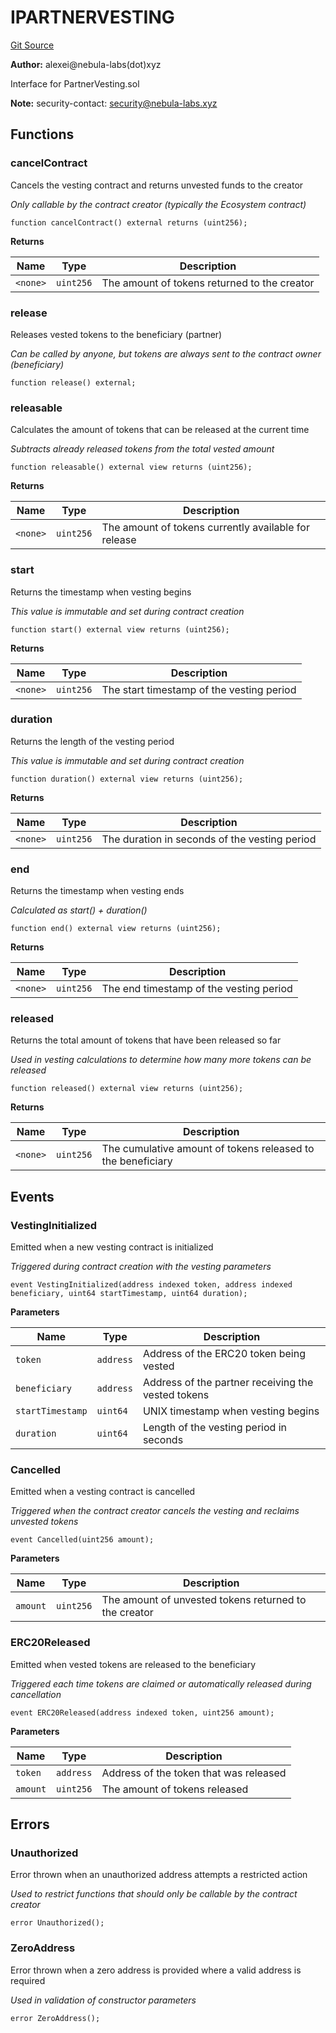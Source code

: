 # IPARTNERVESTING
[Git Source](https://github.com/nebula-labs-xyz/lendefi-dao/blob/3d33c9e00b25d5e60bf76d9b812b64e31361ab4a/contracts/interfaces/IPartnerVesting.sol)

**Author:**
alexei@nebula-labs(dot)xyz

Interface for PartnerVesting.sol

**Note:**
security-contact: security@nebula-labs.xyz


## Functions
### cancelContract

Cancels the vesting contract and returns unvested funds to the creator

*Only callable by the contract creator (typically the Ecosystem contract)*


```solidity
function cancelContract() external returns (uint256);
```
**Returns**

|Name|Type|Description|
|----|----|-----------|
|`<none>`|`uint256`|The amount of tokens returned to the creator|


### release

Releases vested tokens to the beneficiary (partner)

*Can be called by anyone, but tokens are always sent to the contract owner (beneficiary)*


```solidity
function release() external;
```

### releasable

Calculates the amount of tokens that can be released at the current time

*Subtracts already released tokens from the total vested amount*


```solidity
function releasable() external view returns (uint256);
```
**Returns**

|Name|Type|Description|
|----|----|-----------|
|`<none>`|`uint256`|The amount of tokens currently available for release|


### start

Returns the timestamp when vesting begins

*This value is immutable and set during contract creation*


```solidity
function start() external view returns (uint256);
```
**Returns**

|Name|Type|Description|
|----|----|-----------|
|`<none>`|`uint256`|The start timestamp of the vesting period|


### duration

Returns the length of the vesting period

*This value is immutable and set during contract creation*


```solidity
function duration() external view returns (uint256);
```
**Returns**

|Name|Type|Description|
|----|----|-----------|
|`<none>`|`uint256`|The duration in seconds of the vesting period|


### end

Returns the timestamp when vesting ends

*Calculated as start() + duration()*


```solidity
function end() external view returns (uint256);
```
**Returns**

|Name|Type|Description|
|----|----|-----------|
|`<none>`|`uint256`|The end timestamp of the vesting period|


### released

Returns the total amount of tokens that have been released so far

*Used in vesting calculations to determine how many more tokens can be released*


```solidity
function released() external view returns (uint256);
```
**Returns**

|Name|Type|Description|
|----|----|-----------|
|`<none>`|`uint256`|The cumulative amount of tokens released to the beneficiary|


## Events
### VestingInitialized
Emitted when a new vesting contract is initialized

*Triggered during contract creation with the vesting parameters*


```solidity
event VestingInitialized(address indexed token, address indexed beneficiary, uint64 startTimestamp, uint64 duration);
```

**Parameters**

|Name|Type|Description|
|----|----|-----------|
|`token`|`address`|Address of the ERC20 token being vested|
|`beneficiary`|`address`|Address of the partner receiving the vested tokens|
|`startTimestamp`|`uint64`|UNIX timestamp when vesting begins|
|`duration`|`uint64`|Length of the vesting period in seconds|

### Cancelled
Emitted when a vesting contract is cancelled

*Triggered when the contract creator cancels the vesting and reclaims unvested tokens*


```solidity
event Cancelled(uint256 amount);
```

**Parameters**

|Name|Type|Description|
|----|----|-----------|
|`amount`|`uint256`|The amount of unvested tokens returned to the creator|

### ERC20Released
Emitted when vested tokens are released to the beneficiary

*Triggered each time tokens are claimed or automatically released during cancellation*


```solidity
event ERC20Released(address indexed token, uint256 amount);
```

**Parameters**

|Name|Type|Description|
|----|----|-----------|
|`token`|`address`|Address of the token that was released|
|`amount`|`uint256`|The amount of tokens released|

## Errors
### Unauthorized
Error thrown when an unauthorized address attempts a restricted action

*Used to restrict functions that should only be callable by the contract creator*


```solidity
error Unauthorized();
```

### ZeroAddress
Error thrown when a zero address is provided where a valid address is required

*Used in validation of constructor parameters*


```solidity
error ZeroAddress();
```

